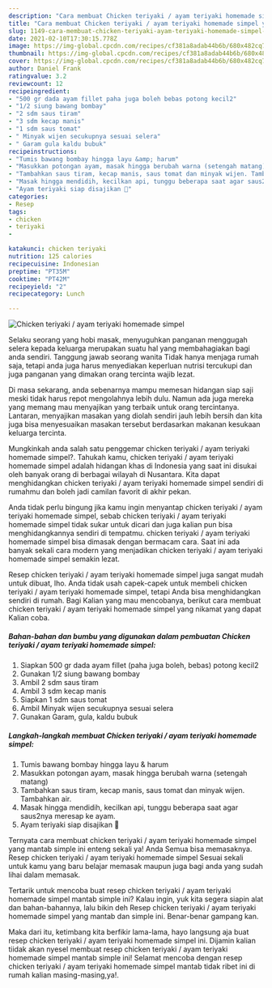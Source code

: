 ```yaml
---
description: "Cara membuat Chicken teriyaki / ayam teriyaki homemade simpel yang nikmat dan Mudah Dibuat"
title: "Cara membuat Chicken teriyaki / ayam teriyaki homemade simpel yang nikmat dan Mudah Dibuat"
slug: 1149-cara-membuat-chicken-teriyaki-ayam-teriyaki-homemade-simpel-yang-nikmat-dan-mudah-dibuat
date: 2021-02-10T17:30:15.778Z
image: https://img-global.cpcdn.com/recipes/cf381a8adab44b6b/680x482cq70/chicken-teriyaki-ayam-teriyaki-homemade-simpel-foto-resep-utama.jpg
thumbnail: https://img-global.cpcdn.com/recipes/cf381a8adab44b6b/680x482cq70/chicken-teriyaki-ayam-teriyaki-homemade-simpel-foto-resep-utama.jpg
cover: https://img-global.cpcdn.com/recipes/cf381a8adab44b6b/680x482cq70/chicken-teriyaki-ayam-teriyaki-homemade-simpel-foto-resep-utama.jpg
author: Daniel Frank
ratingvalue: 3.2
reviewcount: 12
recipeingredient:
- "500 gr dada ayam fillet paha juga boleh bebas potong kecil2"
- "1/2 siung bawang bombay"
- "2 sdm saus tiram"
- "3 sdm kecap manis"
- "1 sdm saus tomat"
- " Minyak wijen secukupnya sesuai selera"
- " Garam gula kaldu bubuk"
recipeinstructions:
- "Tumis bawang bombay hingga layu &amp; harum"
- "Masukkan potongan ayam, masak hingga berubah warna (setengah matang)"
- "Tambahkan saus tiram, kecap manis, saus tomat dan minyak wijen. Tambahkan air."
- "Masak hingga mendidih, kecilkan api, tunggu beberapa saat agar saus2nya meresap ke ayam."
- "Ayam teriyaki siap disajikan 🤗"
categories:
- Resep
tags:
- chicken
- teriyaki
- 

katakunci: chicken teriyaki  
nutrition: 125 calories
recipecuisine: Indonesian
preptime: "PT35M"
cooktime: "PT42M"
recipeyield: "2"
recipecategory: Lunch

---
```



![Chicken teriyaki / ayam teriyaki homemade simpel](https://img-global.cpcdn.com/recipes/cf381a8adab44b6b/680x482cq70/chicken-teriyaki-ayam-teriyaki-homemade-simpel-foto-resep-utama.jpg)

Selaku seorang yang hobi masak, menyuguhkan panganan menggugah selera kepada keluarga merupakan suatu hal yang membahagiakan bagi anda sendiri. Tanggung jawab seorang  wanita Tidak hanya menjaga rumah saja, tetapi anda juga harus menyediakan keperluan nutrisi tercukupi dan juga panganan yang dimakan orang tercinta wajib lezat.

Di masa  sekarang, anda sebenarnya mampu memesan hidangan siap saji meski tidak harus repot mengolahnya lebih dulu. Namun ada juga mereka yang memang mau menyajikan yang terbaik untuk orang tercintanya. Lantaran, menyajikan masakan yang diolah sendiri jauh lebih bersih dan kita juga bisa menyesuaikan masakan tersebut berdasarkan makanan kesukaan keluarga tercinta. 



Mungkinkah anda salah satu penggemar chicken teriyaki / ayam teriyaki homemade simpel?. Tahukah kamu, chicken teriyaki / ayam teriyaki homemade simpel adalah hidangan khas di Indonesia yang saat ini disukai oleh banyak orang di berbagai wilayah di Nusantara. Kita dapat menghidangkan chicken teriyaki / ayam teriyaki homemade simpel sendiri di rumahmu dan boleh jadi camilan favorit di akhir pekan.

Anda tidak perlu bingung jika kamu ingin menyantap chicken teriyaki / ayam teriyaki homemade simpel, sebab chicken teriyaki / ayam teriyaki homemade simpel tidak sukar untuk dicari dan juga kalian pun bisa menghidangkannya sendiri di tempatmu. chicken teriyaki / ayam teriyaki homemade simpel bisa dimasak dengan bermacam cara. Saat ini ada banyak sekali cara modern yang menjadikan chicken teriyaki / ayam teriyaki homemade simpel semakin lezat.

Resep chicken teriyaki / ayam teriyaki homemade simpel juga sangat mudah untuk dibuat, lho. Anda tidak usah capek-capek untuk membeli chicken teriyaki / ayam teriyaki homemade simpel, tetapi Anda bisa menghidangkan sendiri di rumah. Bagi Kalian yang mau mencobanya, berikut cara membuat chicken teriyaki / ayam teriyaki homemade simpel yang nikamat yang dapat Kalian coba.

<!--inarticleads1-->

##### Bahan-bahan dan bumbu yang digunakan dalam pembuatan Chicken teriyaki / ayam teriyaki homemade simpel:

1. Siapkan 500 gr dada ayam fillet (paha juga boleh, bebas) potong kecil2
1. Gunakan 1/2 siung bawang bombay
1. Ambil 2 sdm saus tiram
1. Ambil 3 sdm kecap manis
1. Siapkan 1 sdm saus tomat
1. Ambil  Minyak wijen secukupnya sesuai selera
1. Gunakan  Garam, gula, kaldu bubuk




<!--inarticleads2-->

##### Langkah-langkah membuat Chicken teriyaki / ayam teriyaki homemade simpel:

1. Tumis bawang bombay hingga layu &amp; harum
1. Masukkan potongan ayam, masak hingga berubah warna (setengah matang)
1. Tambahkan saus tiram, kecap manis, saus tomat dan minyak wijen. Tambahkan air.
1. Masak hingga mendidih, kecilkan api, tunggu beberapa saat agar saus2nya meresap ke ayam.
1. Ayam teriyaki siap disajikan 🤗




Ternyata cara membuat chicken teriyaki / ayam teriyaki homemade simpel yang mantab simple ini enteng sekali ya! Anda Semua bisa memasaknya. Resep chicken teriyaki / ayam teriyaki homemade simpel Sesuai sekali untuk kamu yang baru belajar memasak maupun juga bagi anda yang sudah lihai dalam memasak.

Tertarik untuk mencoba buat resep chicken teriyaki / ayam teriyaki homemade simpel mantab simple ini? Kalau ingin, yuk kita segera siapin alat dan bahan-bahannya, lalu bikin deh Resep chicken teriyaki / ayam teriyaki homemade simpel yang mantab dan simple ini. Benar-benar gampang kan. 

Maka dari itu, ketimbang kita berfikir lama-lama, hayo langsung aja buat resep chicken teriyaki / ayam teriyaki homemade simpel ini. Dijamin kalian tiidak akan nyesel membuat resep chicken teriyaki / ayam teriyaki homemade simpel mantab simple ini! Selamat mencoba dengan resep chicken teriyaki / ayam teriyaki homemade simpel mantab tidak ribet ini di rumah kalian masing-masing,ya!.

